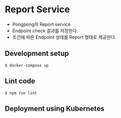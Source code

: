 # Report Service

- Pongpong의 Report service
- Endpoint check 결과를 저장한다.
- 조건에 따른 Endpoint 상태를 Report 형태로 제공한다.

## Development setup
```
$ docker-compose up
```

## Lint code
```
$ npm run lint
```

## Deployment using Kubernetes
```
```
